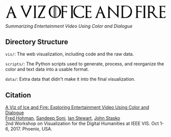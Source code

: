 ![a-viz-of-ice-and-fire.png](a-viz-of-ice-and-fire.png)

*Summarizing Entertainment Video Using Color and Dialogue*  

## Directory Structure
`vis/`: The web visualization, including code and the raw data.

`scripts/`: The Python scripts used to generate, process, and reorganize the color and text data into a usable format.

`data/`: Extra data that didn't make it into the final visualization.

## Citation
[A Viz of Ice and Fire: Exploring Entertainment Video Using Color and Dialogue][17-got-vis4dh]  
[Fred Hohman][fred], [Sandeep Soni][sandeep], [Ian Stewart][ian], [John Stasko][stasko]  
2nd Workshop on Visualization for the Digital Humanities at IEEE VIS. Oct 1-6, 2017. Phoenix, USA.


[fred]: http://fredhohman.com
[ian]: http://ianbstewart.github.io/
[sandeep]: http://sandeepsoni.github.io
[stasko]: https://www.cc.gatech.edu/~stasko/
[17-got-vis4dh]: http://fredhohman.com/papers/17-got-vis4dh.pdf